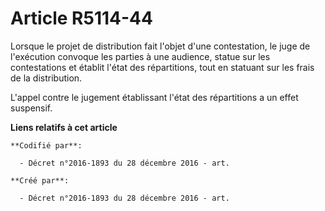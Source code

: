 # Article R5114-44

Lorsque le projet de distribution fait l'objet d'une contestation, le juge de l'exécution convoque les parties à une
audience, statue sur les contestations et établit l'état des répartitions, tout en statuant sur les frais de la distribution.

L'appel contre le jugement établissant l'état des répartitions a un effet suspensif.

**Liens relatifs à cet article**

	**Codifié par**:

	  - Décret n°2016-1893 du 28 décembre 2016 - art.

	**Créé par**:

	  - Décret n°2016-1893 du 28 décembre 2016 - art.
